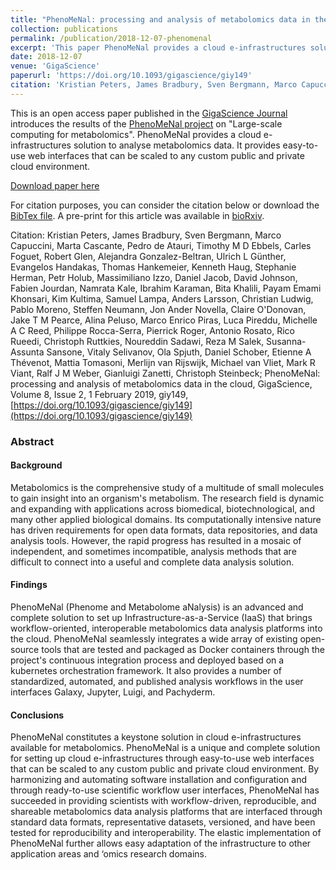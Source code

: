 ```yaml
---
title: "PhenoMeNal: processing and analysis of metabolomics data in the cloud"
collection: publications
permalink: /publication/2018-12-07-phenomenal
excerpt: 'This paper PhenoMeNal provides a cloud e-infrastructures solution to analyse metabolomics data. It provides easy-to-use web interfaces that can be scaled to any custom public and private cloud environment..'
date: 2018-12-07
venue: 'GigaScience'
paperurl: 'https://doi.org/10.1093/gigascience/giy149'
citation: 'Kristian Peters, James Bradbury, Sven Bergmann, Marco Capuccini, Marta Cascante, Pedro de Atauri, Timothy M D Ebbels, Carles Foguet, Robert Glen, Alejandra Gonzalez-Beltran, Ulrich L Günther, Evangelos Handakas, Thomas Hankemeier, Kenneth Haug, Stephanie Herman, Petr Holub, Massimiliano Izzo, Daniel Jacob, David Johnson, Fabien Jourdan, Namrata Kale, Ibrahim Karaman, Bita Khalili, Payam Emami Khonsari, Kim Kultima, Samuel Lampa, Anders Larsson, Christian Ludwig, Pablo Moreno, Steffen Neumann, Jon Ander Novella, Claire O'Donovan, Jake T M Pearce, Alina Peluso, Marco Enrico Piras, Luca Pireddu, Michelle A C Reed, Philippe Rocca-Serra, Pierrick Roger, Antonio Rosato, Rico Rueedi, Christoph Ruttkies, Noureddin Sadawi, Reza M Salek, Susanna-Assunta Sansone, Vitaly Selivanov, Ola Spjuth, Daniel Schober, Etienne A Thévenot, Mattia Tomasoni, Merlijn van Rijswijk, Michael van Vliet, Mark R Viant, Ralf J M Weber, Gianluigi Zanetti, Christoph Steinbeck; PhenoMeNal: processing and analysis of metabolomics data in the cloud, GigaScience, Volume 8, Issue 2, 1 February 2019, giy149, [https://doi.org/10.1093/gigascience/giy149](https://doi.org/10.1093/gigascience/giy149)'
---
```


This is an open access paper published in the [GigaScience Journal](https://academic.oup.com/gigascience) introduces the results of the [PhenoMeNal project](http://phenomenal-h2020.eu) on "Large-scale computing for metabolomics". PhenoMeNal provides a cloud e-infrastructures solution to analyse metabolomics data. It provides easy-to-use web interfaces that can be scaled to any custom public and private cloud environment. 

[Download paper here](https://doi.org/10.1093/gigascience/giy149)


For citation purposes, you can consider the citation below or download the [BibTex file](https://agbeltran.github.io/publications/bibtex/2018-12-07-phenomenal.bib). A pre-print for this article was available in [bioRxiv](https://doi.org/10.1101/409151).

Citation: Kristian Peters, James Bradbury, Sven Bergmann, Marco Capuccini, Marta Cascante, Pedro de Atauri, Timothy M D Ebbels, Carles Foguet, Robert Glen, Alejandra Gonzalez-Beltran, Ulrich L Günther, Evangelos Handakas, Thomas Hankemeier, Kenneth Haug, Stephanie Herman, Petr Holub, Massimiliano Izzo, Daniel Jacob, David Johnson, Fabien Jourdan, Namrata Kale, Ibrahim Karaman, Bita Khalili, Payam Emami Khonsari, Kim Kultima, Samuel Lampa, Anders Larsson, Christian Ludwig, Pablo Moreno, Steffen Neumann, Jon Ander Novella, Claire O'Donovan, Jake T M Pearce, Alina Peluso, Marco Enrico Piras, Luca Pireddu, Michelle A C Reed, Philippe Rocca-Serra, Pierrick Roger, Antonio Rosato, Rico Rueedi, Christoph Ruttkies, Noureddin Sadawi, Reza M Salek, Susanna-Assunta Sansone, Vitaly Selivanov, Ola Spjuth, Daniel Schober, Etienne A Thévenot, Mattia Tomasoni, Merlijn van Rijswijk, Michael van Vliet, Mark R Viant, Ralf J M Weber, Gianluigi Zanetti, Christoph Steinbeck; PhenoMeNal: processing and analysis of metabolomics data in the cloud, GigaScience, Volume 8, Issue 2, 1 February 2019, giy149, [https://doi.org/10.1093/gigascience/giy149](https://doi.org/10.1093/gigascience/giy149)


### Abstract 

#### Background

Metabolomics is the comprehensive study of a multitude of small molecules to gain insight into an organism's metabolism. The research field is dynamic and expanding with applications across biomedical, biotechnological, and many other applied biological domains. Its computationally intensive nature has driven requirements for open data formats, data repositories, and data analysis tools. However, the rapid progress has resulted in a mosaic of independent, and sometimes incompatible, analysis methods that are difficult to connect into a useful and complete data analysis solution.

#### Findings

PhenoMeNal (Phenome and Metabolome aNalysis) is an advanced and complete solution to set up Infrastructure-as-a-Service (IaaS) that brings workflow-oriented, interoperable metabolomics data analysis platforms into the cloud. PhenoMeNal seamlessly integrates a wide array of existing open-source tools that are tested and packaged as Docker containers through the project's continuous integration process and deployed based on a kubernetes orchestration framework. It also provides a number of standardized, automated, and published analysis workflows in the user interfaces Galaxy, Jupyter, Luigi, and Pachyderm.

#### Conclusions

PhenoMeNal constitutes a keystone solution in cloud e-infrastructures available for metabolomics. PhenoMeNal is a unique and complete solution for setting up cloud e-infrastructures through easy-to-use web interfaces that can be scaled to any custom public and private cloud environment. By harmonizing and automating software installation and configuration and through ready-to-use scientific workflow user interfaces, PhenoMeNal has succeeded in providing scientists with workflow-driven, reproducible, and shareable metabolomics data analysis platforms that are interfaced through standard data formats, representative datasets, versioned, and have been tested for reproducibility and interoperability. The elastic implementation of PhenoMeNal further allows easy adaptation of the infrastructure to other application areas and ‘omics research domains.